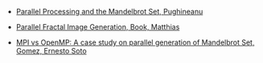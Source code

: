 * [Parallel Processing and the Mandelbrot Set, Pughineanu](https://www.afahc.ro/ro/revista/Nr_2_2008/ART_CARMEN.pdf)

* [Parallel Fractal Image Generation, Book, Matthias](http://matthiasbook.de/papers/parallelfractals/files/parallelfractals-paper.pdf)

* [MPI vs OpenMP: A case study on parallel generation of Mandelbrot Set, Gomez, Ernesto Soto](https://www.researchgate.net/publication/344453347_MPI_vs_OpenMP_A_case_study_on_parallel_generation_of_Mandelbrot_set)


